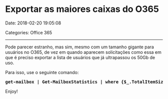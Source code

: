 # Exportar as maiores caixas do O365

Date: 2018-02-20 19:05:08

Categories: Office 365

---


<p>Pode parecer estranho, mas sim, mesmo com um tamanho gigante para usuários no O365, de vez em quando aparecem solicitações como essa em que é preciso exportar a lista de usuários que já ultrapassou os 50Gb de uso.</p>



<p>Para isso, use o seguinte comando:</p>



<pre class="wp-block-verse"><strong>get-mailbox | Get-MailboxStatistics | where {$_.TotalItemSize -ge 50GB}</strong></pre>



<p>Enjoy!</p>
